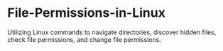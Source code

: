 # File-Permissions-in-Linux
Utilizing Linux commands to navigate directories, discover hidden files, check file permissions, and change file permissions.
